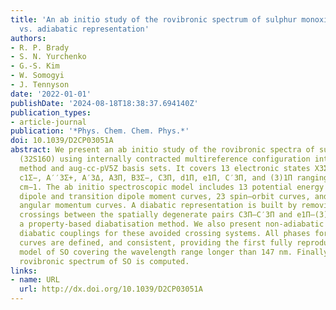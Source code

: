 ```yaml
---
title: 'An ab initio study of the rovibronic spectrum of sulphur monoxide (SO): diabatic
  vs. adiabatic representation'
authors:
- R. P. Brady
- S. N. Yurchenko
- G.-S. Kim
- W. Somogyi
- J. Tennyson
date: '2022-01-01'
publishDate: '2024-08-18T18:38:37.694140Z'
publication_types:
- article-journal
publication: '*Phys. Chem. Chem. Phys.*'
doi: 10.1039/D2CP03051A
abstract: We present an ab initio study of the rovibronic spectra of sulphur monoxide
  (32S16O) using internally contracted multireference configuration interaction (ic-MRCI)
  method and aug-cc-pV5Z basis sets. It covers 13 electronic states X3Σ−, a1Δ, b1Σ+,
  c1Σ−, A′′3Σ+, A′3Δ, A3Π, B3Σ−, C3Π, d1Π, e1Π, C′3Π, and (3)1Π ranging up to 66 800
  cm−1. The ab initio spectroscopic model includes 13 potential energy curves, 23
  dipole and transition dipole moment curves, 23 spin–orbit curves, and 14 electronic
  angular momentum curves. A diabatic representation is built by removing the avoided
  crossings between the spatially degenerate pairs C3Π–C′3Π and e1Π–(3)1Π through
  a property-based diabatisation method. We also present non-adiabatic couplings and
  diabatic couplings for these avoided crossing systems. All phases for our coupling
  curves are defined, and consistent, providing the first fully reproducible spectroscopic
  model of SO covering the wavelength range longer than 147 nm. Finally, an ab initio
  rovibronic spectrum of SO is computed.
links:
- name: URL
  url: http://dx.doi.org/10.1039/D2CP03051A
---
```

